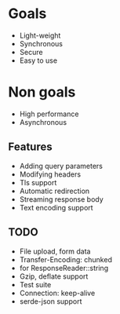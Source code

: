 # Goals
* Light-weight
* Synchronous
* Secure
* Easy to use

# Non goals
* High performance
* Asynchronous

## Features
* Adding query parameters
* Modifying headers
* Tls support
* Automatic redirection
* Streaming response body
* Text encoding support

## TODO
* File upload, form data
* Transfer-Encoding: chunked
* for ResponseReader::string
* Gzip, deflate support
* Test suite
* Connection: keep-alive
* serde-json support
